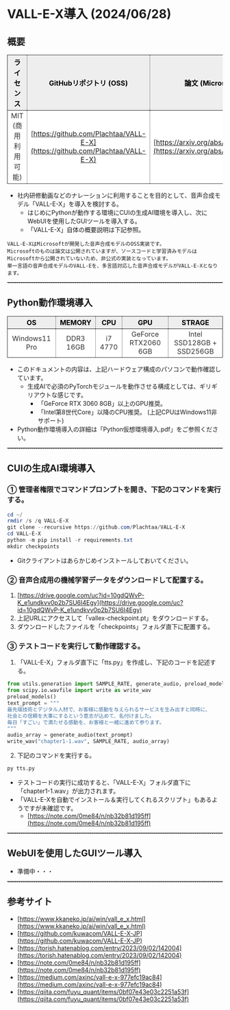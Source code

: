 # VALL-E-X導入 (2024/06/28)

## 概要

|ライセンス|GitHubリポジトリ (OSS)|論文 (Microsoft)|
|:-:|:-:|:-:|
|MIT (商用利用可能)|[https://github.com/Plachtaa/VALL-E-X](https://github.com/Plachtaa/VALL-E-X)|[https://arxiv.org/abs/2303.03926](https://arxiv.org/abs/2303.03926)|

* 社内研修動画などのナレーションに利用することを目的として、音声合成モデル「VALL-E-X」を導入を検討する。
    * はじめにPythonが動作する環境にCUIの生成AI環境を導入し、次にWebUIを使用したGUIツールを導入する。
    * 「VALL-E-X」自体の概要説明は下記参照。

~~~
VALL-E-XはMicrosoftが開発した音声合成モデルのOSS実装です。
Microsoftのものは論文は公開されていますが、ソースコードと学習済みモデルはMicrosoftから公開されていないため、非公式の実装となっています。
単一言語の音声合成モデルのVALL-Eを、多言語対応した音声合成モデルがVALL-E-Xとなります。
~~~

---

## Python動作環境導入

|OS|MEMORY|CPU|GPU|STRAGE|
|:-:|:-:|:-:|:-:|:-:|
|Windows11 Pro|DDR3 16GB|i7 4770|GeForce RTX2060 6GB|Intel SSD128GB + SSD256GB|

* このドキュメントの内容は、上記ハードウェア構成のパソコンで動作確認しています。
    * 生成AIで必須のPyTorchモジュールを動作させる構成としては、ギリギリアウトな感じです。<br>
        * 「GeForce RTX 3060 8GB」以上のGPU推奨。
        * 「Intel第8世代Core」以降のCPU推奨。 (上記CPUはWindows11非サポート)
* Python動作環境導入の詳細は「Python仮想環境導入.pdf」をご参照ください。

---

## CUIの生成AI環境導入

### ① 管理者権限でコマンドプロンプトを開き、下記のコマンドを実行する。

~~~powershell
cd ~/
rmdir /s /q VALL-E-X
git clone --recursive https://github.com/Plachtaa/VALL-E-X
cd VALL-E-X
python -m pip install -r requirements.txt
mkdir checkpoints
~~~

* Gitクライアントはあらかじめインストールしておいてください。

### ② 音声合成用の機械学習データをダウンロードして配置する。

1. [https://drive.google.com/uc?id=10gdQWvP-K_e1undkvv0p2b7SU6I4Egy](https://drive.google.com/uc?id=10gdQWvP-K_e1undkvv0p2b7SU6I4Egy)
2. 上記URLにアクセスして「vallex-checkpoint.pt」をダウンロードする。
3. ダウンロードしたファイルを「checkpoints」フォルダ直下に配置する。

### ③ テストコードを実行して動作確認する。

1. 「VALL-E-X」フォルダ直下に「tts.py」を作成し、下記のコードを記述する。

~~~python
from utils.generation import SAMPLE_RATE, generate_audio, preload_models
from scipy.io.wavfile import write as write_wav
preload_models()
text_prompt = """
最先端技術とデジタル人材で、お客様に感動を与えられるサービスを生み出すと同時に、
社会との信頼を大事にするという意志が込めて、名付けました。
毎日「すごい」で満たせる感動を、お客様と一緒に進めて参ります。
"""
audio_array = generate_audio(text_prompt)
write_wav("chapter1-1.wav", SAMPLE_RATE, audio_array)
~~~

2. 下記のコマンドを実行する。

~~~python
py tts.py
~~~

* テストコードの実行に成功すると、「VALL-E-X」フォルダ直下に「chapter1-1.wav」が出力されます。
* 「VALL-E-Xを自動でインストール＆実行してくれるスクリプト」もあるようですが未確認です。
    * [https://note.com/0me84/n/nb32b81d195ff](https://note.com/0me84/n/nb32b81d195ff)

---

## WebUIを使用したGUIツール導入

* 準備中・・・

---

## 参考サイト

* [https://www.kkaneko.jp/ai/win/vall_e_x.html](https://www.kkaneko.jp/ai/win/vall_e_x.html)
* [https://github.com/kuwacom/VALL-E-X-JP](https://github.com/kuwacom/VALL-E-X-JP)
* [https://torish.hatenablog.com/entry/2023/09/02/142004](https://torish.hatenablog.com/entry/2023/09/02/142004)
* [https://note.com/0me84/n/nb32b81d195ff](https://note.com/0me84/n/nb32b81d195ff)
* [https://medium.com/axinc/vall-e-x-977efc19ac84](https://medium.com/axinc/vall-e-x-977efc19ac84)
* [https://qiita.com/fuyu_quant/items/0bf07e43e03c2251a53f](https://qiita.com/fuyu_quant/items/0bf07e43e03c2251a53f)

<br>

<style>
font-family: 'Note Sans JP','Hiragino Kaku Gothic Pro', 'ヒラギノ角ゴ Pro W3, Meiryo', メイリオ, Arial, sans-serif;
table {border-left:1px solid #333;}
th {background:#eee;color:#000 !important;border-top:1px solid #333;}
td {background:#fff;color:#333;border-bottom:1px solid #333;}
th,td {border-left:dotted 1px #333;}
th:first-of-type {border-left:1px solid #333;}
td:first-of-type {border-left:1px solid #333;}
th:last-of-type {border-right:1px solid #333;}
td:last-of-type {border-right:1px solid #333;}
hr {border-bottom:1px dashed #999;}
</style>